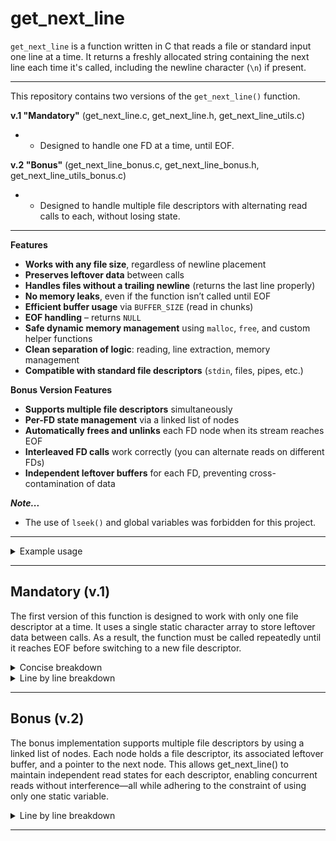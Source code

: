 # get_next_line

`get_next_line` is a function written in C that reads a file or standard input one line at a time. It returns a freshly allocated string containing the next line each time it's called, including the newline character (`\n`) if present. 

---

This repository contains two versions of the `get_next_line()` function.

**v.1 "Mandatory"** 
(get_next_line.c, get_next_line.h, get_next_line_utils.c)
- - Designed to handle one FD at a time, until EOF.

**v.2 "Bonus"** (get_next_line_bonus.c, get_next_line_bonus.h, get_next_line_utils_bonus.c)
- - Designed to handle multiple file descriptors with alternating read calls to each, without losing state.

---

**Features**

- **Works with any file size**, regardless of newline placement
- **Preserves leftover data** between calls
- **Handles files without a trailing newline** (returns the last line properly)
- **No memory leaks**, even if the function isn’t called until EOF
- **Efficient buffer usage** via `BUFFER_SIZE` (read in chunks)
- **EOF handling** – returns `NULL`
- **Safe dynamic memory management** using `malloc`, `free`, and custom helper functions
- **Clean separation of logic**: reading, line extraction, memory management
- **Compatible with standard file descriptors** (`stdin`, files, pipes, etc.)


**Bonus Version Features**

- **Supports multiple file descriptors** simultaneously
- **Per-FD state management** via a linked list of nodes
- **Automatically frees and unlinks** each FD node when its stream reaches EOF
- **Interleaved FD calls** work correctly (you can alternate reads on different FDs)
- **Independent leftover buffers** for each FD, preventing cross-contamination of data  

***Note...***

- The use of `lseek()` and global variables was forbidden for this project.

---

<details>

<summary>Example usage</summary>
<br>
Reads the file `example.txt` line by line, prints each line to the terminal, and properly frees memory after each line.

```c
int fd = open("example.txt", O_RDONLY);
char *line;

while ((line = get_next_line(fd)) != NULL)
{
    printf("%s", line);
    free(line);
}
close(fd);
```

</details>

---

## Mandatory (v.1)
The first version of this function is designed to work with only one file descriptor at a time.
It uses a single static character array to store leftover data between calls.
As a result, the function must be called repeatedly until it reaches EOF before switching to a new file descriptor.

<details>

<summary> Concise breakdown </summary>
<br>

1. **Static Initialization**

On the first call, the static leftover buffer is empty. On subsequent calls, it contains any data that was read after the last newline.

2. **Allocate Temporary Buffer**

A temporary buffer `buf` of size `BUFFER_SIZE + 1` is allocated to hold the output of the read() system call.

3. **Initialize stash**

The contents of `leftover` (if any) are duplicated into a new `stash` string, which will accumulate data for the current line.

4. **Read Until Newline or EOF**

The `read_operation()` function reads repeatedly from `fd`, appending each read chunk from `buf` to `stash`, until:

- A newline character is found in `stash`, or `read()` returns 0 (EOF) or -1 (error).

5. **Check for End of Data**

If `stash` ends up empty (no data read), the function:

- Frees `buf` and `stash`
- Returns NULL to indicate no more lines.

6. **Extract the Line**

The `extract_line()` function:

- Copies characters from `stash` up to and including the first newline into `line`

- Copies any remaining characters after the newline into `leftover`, to be used in the next call.

7. **Clean Up and Return**

- Frees `buf` and `stash`

- Returns the `line` just extracted.


</details>

<details>
<summary>Line by line breakdown</summary>

### 1. Variables
`char *buf`

- Temporary buffer to hold data read from the file descriptor during each `read()` call.
<br>

`char *stash`

- Dynamically growing string that holds all data read so far in the current `gnl` call.
- - After each `read()` call, the contents read into `buf` are appended to `stash`.
<br>

`char *line`

- Pointer to the line that will be returned. Up to and containing the newline or end of file.
<br>

`static char leftover[BUFFER_SIZE + 1];`

- Stores any remaining characters _after_ the newline in the peviously returned line.
- - Declared as `static` so it persists across multiple calls, but is local to the function.
- - Declared as a fixed-size static array to avoid dynamic memory allocation for leftover data. This ensures that if the program ends before get_next_line() is called until EOF, no memory leak occurs from leftover data.

---
### 2. Initialize
```c
buf = malloc(BUFFER_SIZE + 1);
```
Dynamically allocates memory for the temporary buffer `buf` using `malloc()`.

- This buffer is used in the subsequent `read()` calls to temporarily hold chunks of data before appending the data to `stash`.

- `BUFFER_SIZE` is a predetermined constant that determines how many bytes to read at a time. It is defined in `get_next_line.h` and set to 32 bytes. This can also be adjusted by compiling the program using the define flag `-D`. 

- - `cc main.c -D BUFFER_SIZE=9999.`

- The `+1` is to allocate space for a null termintor, so the buffer can be treated as a valid string after reading.
<br>

```c
stash = ft_strdup(leftover);
````
This duplicates the contents of the static `leftover` array and returns a dynamically allocated string. 

This is essential for preserving line continuity across multiple `read()` calls.

- On the first call, `leftover` is a zero-initialized static array _(i.e an empty string)_, so `stash` begings as an empty string _("")_.
- On subsequent `gnl` calls, `leftover` may contain leftover characters from the last read call _(everything after the last newline)_.
- `stash` becomes the starting point for accumulating the full line. Any new data `read()` from the file will be appended to it. 

---

### 3. Read and Accumulate data

```c
stash = read_operation(fd, buf, stash);
```
Calls the helper function `read_operation()` to read `BUFFER_SIZE`chunks of data from the file descriptor `fd`, into `buf` and append it to the `stash`.

After each `read()`, the `stash` is checked to see if it contains a newline `\n` character OR  if `read()` returned 0 or -1, indicating end of the file (EOF) or a read error.
- If a newline character is found, the current `stash` is returned.
- If EOF / error, the `stash` _(which may contain partial data)_ is retuned.

---

<details>

<summary> Helper function read_operation() line by line breakdown </summary>
<br>

**Function prototype**

`char	*read_operation(int fd, char *buf, char *stash)`
- `fd` The file descriptor to read from
- `buf` A temporary buffer to store data read from `fd`
- `stash` A dynamically allocated string to hold accumulated data so far


**Variables**

`int bytes_read;`
- Number of bytes read by the latest `read()` call.

`char *temp_stash*`
- Temporary pointer used to store the result of appending `buf` to `stash`, before assigning the result back to `stash`. Prevents memory leaks when updating `stash`.

**Logic** 

```c
if (ft_strchr(stash, '\n'))
    return (stash);
```
Checks if the current `stash` already contains a newline character.
- If true, returns `stash` immdediately without reading more, because we already have at least one full line in `stash`.
<br>

```c
while (1)
{
```
Starts an infinite loop to read data chunks until a newline character is found OR EOF/error occurs.
<br>
<br>

```c
    bytes_read = read(fd, buf, BUFFER_SIZE);
```
Reads up to `BUFFER_SIZE` bytes fom `fd` into `buf`.

`bytes_read` will be:
- \> 0: Number of bytes read.
- == 0: End of file (EOF).
- < 0: read error.
<br>

```c
	if (bytes_read <= 0)
		buf[0] = '\0';
	else
		buf[bytes_read] = '\0';
```
- If nothing read (EOF or error), set `buf` to an empty string.
- Otherwise, null-terminate `buf` after the bytes, turning `buf` into a valid C-string.
<br>

```c
    temp_stash = ft_strjoin(stash, buf);
    free(stash);
    stash = temp_stash;
````
- `temp_stash` stores the result of `ft_strjoin()`, which allocates a new block of memory and copies both `stash` and `buf`into it.
- Since `stash` points to a previously allocated string, `free()` the old `stash`to avoid memory leaks.
- Update `stash` to point to the newly allocated concatenated string.
<br>

```c
    if (ft_strchr(stash, '\n') != NULL || bytes_read <= 0)
        break ;
```
Checks if the updated `stash` now contains a newline character or if EOF / error was eached _(bytes_read <= 0)_
- If either condition is true, exit the loop because we either have a complete line or no more data.
<br>

```c
}
return (stash);
```
Finally return `stash` which **contains all accuulated data up to (and possibly including) a newline, or all data read until EOF / error.**

Exit function.

</details>

---

### 4. End of file / Error check.
```c
if (stash == NULL || *stash == '\0')
```
This block ensures we don't process empty or invalid data.

- `stash == NULL` Memory allocation failed in either `ft_strdup()` or `ft_strjoin()` OR EOF was reached before any data was read.
- `*stash == '\0'` Stash is an empty string, meaning there is nothing to return.
<br>

```c
{
	free (buf);
	free (stash);
	stash = NULL;
	return (NULL);
}
```
If true;
- Free the temporary buffer `buf` that was allocated for reading data.
- Free the dynamically allocated `stash` string.
- Then also set `stash` to NULL, since `free()` does not set `stash` to NULL. It just deallocates the memory, leaving `stash` as a dangling pointer, meaning it still contains the same memory address, which now points to freed (invalid) memory.
- Finally return (NULL). This signals to the caller that EOF was reached and there are no more lines to return OR an error occured.

---
### 5. Line extraction.
```c
line = extract_line(stash, &stash);
```
Calls the helper function `extract_line()`to:
- Extract the next full line upto and including the newline character, if present, from `stash`.
- Save any leftover characters after the newline character into `leftover` for use in the next `get_next_line()` call.

---

<details>

<summary> Helper function extract_line() line by line breakdown </summary>
<br>

**Function prototype**

`char *extract_line(char *stash, char *leftover)`

`stash`
- Contains  the accumulated data read so far, including one or more potential lines.

`leftover`
- Static buffer to store characters after the newline (to be used in the next `get_next_line()` call)

**Variables**

`char *line`
- The final line that wil be extracted and returned.

`newline_ptr`
- Pointer to the first newline character found in `stash`.

`newline_index`
- Index of the newline character within `stash`, used for duplication.

**Logic**

```c
newline_ptr = ft_strchr(stash, '\n');
```
- Searches the `stash` for the first newline character.
- If found, `newline_ptr` points to it.
- If NOT found, `newline_ptr` is NULL.
<br>


```c
if (newline_ptr)
{
    newline_index = 0;
    while (stash[newline_index] != '\n')
        newline_index++;
```
If a newline is found;
- Loop through the `stash` to find its index.
- `newline_index` now holds the position of the first newline character.
<br>

```c
    line = ft_strldup(stash, newline_index + 1);
```
- Duplicate everything fom the beginning of `stash` up to and **including the newline character**, hence the +1.
<br>

```c
    ft_strlcpy(leftover, newline_ptr + 1, BUFFER_SIZE + 1);
````
Copies eveything **after** the newline (i.e. the remaining content) into `leftover`.
- `leftover` is static, so this content will persist until the next call.
- `BUFFER_SIZE + 1` ensures space for the null temrinator. 
<br>

```c
}
else
{
    line = ft_strdup(stash);
    leftover[0] = '\0';
}
```
If NO newline is found, meaning EOF has been reached and we are returning the final line, which does not end in a newline character;
- Duplicate the entire `stash` into `line`
- Then clear `leftover` by setting it to an empty string.
<br>
<br>

```c
return (line);
````
Finally return the extracted line.

Exit function.

</details>


---
### 6. Free and Return
```c
free (buf);
free (stash);
```
- Free the temporary buffer `buf` that was allocated for reading data.
- Free the dynamically allocated `stash` string.
<br>

```c
return (line);
```
Return the extracted line.

End of `get_next_line()`.

</details>

---

## Bonus (v.2)
The bonus implementation supports multiple file descriptors by using a linked list of nodes. Each node holds a file descriptor, its associated leftover buffer, and a pointer to the next node.
This allows get_next_line() to maintain independent read states for each descriptor, enabling concurrent reads without interference—all while adhering to the constraint of using only one static variable.

<details>

<summary>Line by line breakdown</summary>

### 1. Struct
```c
typedef struct s_fd_node
{
	int			fd;
	char                    *stash;
	struct s_fd_node	*next;
} t_fd_node;
```
Creating a linked list where each node represents an open file descriptor is essential when handling multiple file descriptors. By dynamically creating and linking nodes as needed, the progam can manage an arbitrary number of simultaneous file reads. 

Each node stores the file descriptor `fd`, a `stash` buffer that holds leftover data between reads, and a pointer `next` to the next node in the list. 

This allows the function to independantly track the reading state of reach file, so data from one descriptor doesnt interfere with another.

---
### 2. Variables
`static t_fd_node   *head;` 

- Pointer to the head of the linked list of file descriptor nodes. Since it is static, it retains its value between calls, so the list of open files and thei buffers persist as long as the program runs or until the nodes are removed. 
<br>

`t_fd_node  *current;`

- Pointer to the node coresponding to the file descriptor passed to `get_next_line()`. It either points to an existing node or a newly created one, representing the file being read. 
<br>

`char  *buf;`

- A temporary buffer allocated each time `get_next_line()`is called. Used to store data read from the file descriptor before appending it to the stash. Has the size of `BUFFER_SIZE + 1` to accommodate a null terminator. 
<br>

`char  *line;`

- Holds the line extracted from the stash, which will be returned by the function. It contains either a line ending in a newline character or the remaining data at EOF *(end of file)*

---
### 3. Find / create node.
```c
current = find_or_create_node(&head, fd);
```
This line calls a helper function to locate the linked list node corresponding to the given file descriptor. 
- If such a node already exists in the list *(meaning we have previously read from this fd)*, it returns a pointer to that node. 
- If no node is found, it creates a new node, initializes its fields (sets the `fd`, creates an empty stash, and sets `next`to NULL), and adds it to the linked list.

So after this call, `current` points to the node managing the reading state for the requested `fd`.

*Passing `&head` allows the function to modify the actual head pointer itself (such as when adding the first node to an empty list), whereas passing just head would only modify a local copy without affecting the original list.*
<br>

---
<details>

<summary>Helper function find_or_create_node() line by line breakdown.</summary>
<br>

`t_fd_node  **node;` 

- Declares a pointer to a pointer of type `t_fd_node`, allowing us to traverse the linked list while keeping track of the address of the pointer that points to the current node.
<br>

```c
node = head;
```
- Initializes `node` to point to the head pointer of the linked list.
<br>

```c
while (*node && (*node)->fd != fd)
	node = &(*node)->next;
```
- Traverses the linked list by moving `node`to the address of the `next` pointer of the current node.
- Stopping if it finds a node where `fd`matches or reaches the end of the linked list.
<br>

```c
if (!*node)
{
```
- If we reach the end of the linked list without finding the `fd`, this means no node for this `fd`exists yet, so we must create it and add it to the list. 
<br>

```c
	*node = malloc(sizeof(t_fd_node));
````
- Allocates memory for the new node using malloc().
<br>

```c
	(*node)->fd = fd;
```
- Initializes the new nodes `fd` with the requested file descriptor.
<br>

```c
	(*node)->stash = ft_strdup("");
```
- Initializes the new nodes `stash`to an empty string.
<br>

```c
	(*node)->next = NULL;
}
```
- Sets the new nodes `next` pointer to NULL, since this will be the last node for now.
<br>

```c
return (*node);
```
- Returns the pointer to the found or newly created node.
</details>
---
### 4. Reading the file.
```c
buf = malloc(BUFFER_SIZE + 1);
```
- Dynamically allocates memory for the temporary buffer `buf`. This buffer is used in the subsequent read calls to temporarily hold chunks of data before appending them to the stash.

- `BUFFER_SIZE`is a predetermined constant that determines how many bytes to read at a time. This can be adjusted by compiling the program using the define flag `-D`. `cc main.c -D BUFFER_SIZE=9999`.
- The `+1` is to allocate space for a null termintor, so the buffer can be treated as a valid string after reading.
<br>

```c
current->stash = read_operation(fd, buf, current->stash);
```
Calls a helper function to read data from the file descriptor `fd` into the temporary buffer `buf`, then appends the data to the existing stash `current->stash`.

- `read_operation()` reads `BUFFER_SIZE` chunks of data from `fd` into `buf`. 

- - It then concatenates the read data (`buf`) to the existing stash (`stash`), preseving data from previous reads.

- - After each read, it searches the contents of `stash` for a newline character. 

- - Once a newline character is found OR the end of the file is reached, the contents of `stash` are returned and assigned back to the current nodes stash.

---

<details>

<summary> Helper function read_operation() line by line breakdown.</summary>
<br>

`int	bytes_read;`
- Stores how many bytes were read from the file descriptor.

`char *temp_stash;`
- Will temporarily hold the result of concatenating the old stash and buffer. 
<br>


```c
while (1)
{
```
Begins an infinite loop which will only break if a newline character is found in `stash`or reading is done (EOF or error).
<br>
<br>


```c
	bytes_read = read(fd, buf, BUFFER_SIZE);
```
Reads upto `BUFFER_SIZE`bytes from `fd` into `buf`.
- `bytes_read` will be:
- - `> 0`: Number of bytes read.
- - `== 0`: End of file (EOF).
- - `< 0`: read error.
<br>
<br>

```c
	if (bytes_read <= 0)
		buf[0] = '\0';
	else
		buf[bytes_read] = '\0';
```
- If no data is read (EOF or error), `buf` is set to an empty string.
- If data is read, a null terminator is added so that `buf` is a valid string.
<br>
<br>


```c
    temp_stash = ft_strjoin(stash, buf);
    free(stash);
    stash = temp_stash;
```
- Concatenates the old stash with the new buffer string using `ft_strjoin()`, which retruns a dynamically allocated string. Stores the new string in `temp_stash`.
- Frees the old `stash` to avoid memory leaks.
- Updates `stash` with the newly combined string.
<br>
<br>

```c
	if (ft_strchr(stash, '\n') != NULL || bytes_read <= 0)
		break ;
}
```
Break the loop if:
- the updated `stash` contains a newline character. This means we have enough data to extract the full line.
- we hit EOF or recieve a read error (`bytes_read <= 0`). 

Otherwise loop again until the break condition is met.
<br>
<br>

```c
return (stash);
```
When the loop ends, the final `stash`is returned. 

</details>

---

### 5. Nothing to return

```c
if (current->stash == NULL || *current->stash == '\0')
{
```
Checks wheather the current nodes `stash` is:
- NULL: Meaning memory allocation failed or it was never initialized.
- An empty string, meaning no meaningful data was read from the file.

If either condition is true, there is no line to return. 
<br>
<br>

```c
	free (buf);
	ft_remove_node_fd(&head, current);
	return (NULL);
}
```
Clean up and exit.
- `free(buf)`: Frees the temporary buffer to avoid memory leaks.
- `ft_remove_node(&head, current)`: Removes this file descriptors node fom the linked list, using a helper function.
- `return (NULL)`: Returns NULL to indicate no line could be read.

---

<details>

<summary> Helper function ft_remove_node() line by line breakdown </summary>

<br>

`t_fd_node  *previous;`
- A pointer which will track the node that comes before the node that we want to remove. This is necessary since we must update its `next` pointer to skip over the `current` node.
<br>


```c
if (*head == NULL || current == NULL)
	return ;
```
NULL check to avoid unnecessary operations.
- If the list is empty or `current` is invalid, there is nothing to free.
<br>


```c
if (*head == current)
	{
````
- Checks if the node to remove is the first in the list.
<br>


```c
	*head = (*head)->next;
```
Sets the head of the list to the next node.
- In a singly linked list, the head pointer points to the first node in the list. If the node we want to remove is that first node, we need to move the head pointer to the next node, so the list no longer includes the one we’re deleting.
<br>


```c
	free(current->stash);
	free(current);
}
````
- Free the `stash` of the node, since it was dynamically allocated.
- Free the node.
<br>


```c
else
{
	previous = *head;
		while (previous && previous->next != current)
			previous = previous->next;
```
If the node we want to remove is NOT the head of the linked list, we must find the node that comes before `current`.
- First set node `previous` to the start of the linked list.
- Traverse the list to find the node that comes before the `current` node that we want to remove.
- Once `previous->next` points to `current`, we have found the node that comes before the node we wish to remove. Exit the while loop.
<br>


```c
	if (previous)
```
Confirms that we have found a valid node, specifically the node that comes before the `current` node.
<br>


```c
	{
		previous->next = current->next;
		free(current->stash);
		free(current);
	}
```
- Links `previous` to the node that comes after `current`.
- Frees the `stash` of the node we are removing.
- Frees the node we want to remove.
<br>


```c
return ;
```
- Once the correct node has been found, the list has been relinked, and the node plus its contents have been freed, we can exit the function. 

</details>

---

### 6. Something to return (extract line)

```c
line = extract_line(current->stash, &current->stash);
```
This line calls the helper function `extract_line()` to:
- Extract a complete line from the current `stash`, including the newline character if present. The extracted line is then assigned to `line`, which will be returned from `get_next_line()`.
- Update the `stash` with whatever content remains after that line.

---

<details>

<summary> Helper function extract_line() line by line breakdown. </summary>
<br>

**Function prototype**


`char *extract_line(char *stash, char **updated_stash)`
- `stash` Holds the accumulated data from the previous read operations.
- `updated_stash` is a pointer to the `stash` pointer so we can replace it with the leftover content after extracting the a line.

**Variables**

`char *line;`
- Will hold the extracted line that will be returned.

`char *newline_i_ptr;`
- Pointer to the first `\n` character (if any).


`int newline_index;`
- The index / position of the newline character in the `stash` string.
<br>

**Logic**


```c
newline_i_ptr = ft_strchr(stash, '\n');
```
Searches for the first occurance of `\n` in `stash`.
- If found, `newline_i_ptr` points to it.
- If not, `newline_i_ptr` is NULL.
<br>

```c
if (newline_i_ptr)
{
	newline_index = 0;
	while (stash[newline_index] != '\n')
		newline_index++;
```
If a newline character is found in `stash`;
- Calculate the position of the newline in `stash` and store the index number in `newline_index`.
<br>

```c
	line = ft_strldup(stash, newline_index + 1);
````
Duplicates the string **up to and including the newline character** and assigns the duplicated string to `line`.
<br>

```c
	*updated_stash = ft_strdup(newline_i_ptr + 1);
```
Copies everything **after** the newline character in `stash` into a new string.
- This becomes the updated `stash`, stored through the pointer `updated_stash`

TBC because I found a new way to handle updating stash, and I want to write the doc based on that. 

</details>

---


</details>

---